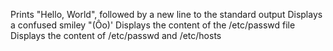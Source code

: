 Prints "Hello, World", followed by a new line to the standard output
Displays a confused smiley "(Ôo)'
Displays the content of the /etc/passwd file
Displays the content of /etc/passwd and /etc/hosts

